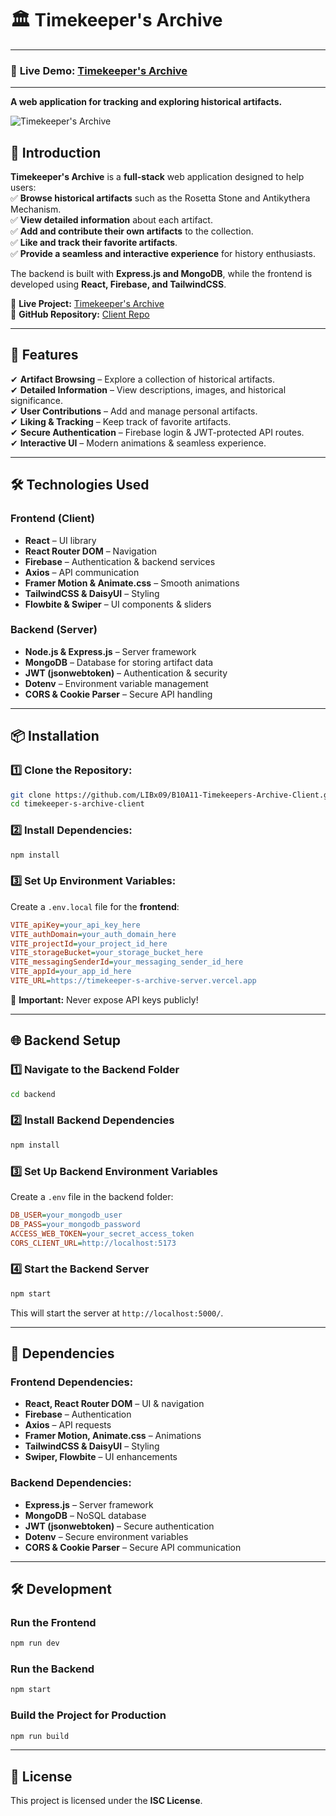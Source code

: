 # 🏛️ Timekeeper's Archive  

---

### 🔗 **Live Demo:** [Timekeeper's Archive](https://timekeeper-s-archive.web.app/)  

---
**A web application for tracking and exploring historical artifacts.**  

![Timekeeper's Archive](Timekeeper%20s%20Archive.png)  



## 🚀 **Introduction**  

**Timekeeper's Archive** is a **full-stack** web application designed to help users:  
✅ **Browse historical artifacts** such as the Rosetta Stone and Antikythera Mechanism.  
✅ **View detailed information** about each artifact.  
✅ **Add and contribute their own artifacts** to the collection.  
✅ **Like and track their favorite artifacts**.  
✅ **Provide a seamless and interactive experience** for history enthusiasts.  

The backend is built with **Express.js and MongoDB**, while the frontend is developed using **React, Firebase, and TailwindCSS**.  

🔗 **Live Project:** [Timekeeper's Archive](https://timekeeper-s-archive.web.app/)  
🔗 **GitHub Repository:** [Client Repo](https://github.com/LIBx09/B10A11-Timekeepers-Archive-Client)  

---

## 🎯 **Features**  
✔ **Artifact Browsing** – Explore a collection of historical artifacts.  
✔ **Detailed Information** – View descriptions, images, and historical significance.  
✔ **User Contributions** – Add and manage personal artifacts.  
✔ **Liking & Tracking** – Keep track of favorite artifacts.  
✔ **Secure Authentication** – Firebase login & JWT-protected API routes.  
✔ **Interactive UI** – Modern animations & seamless experience.  

---

## 🛠 **Technologies Used**  
### **Frontend** (Client)  
- **React** – UI library  
- **React Router DOM** – Navigation  
- **Firebase** – Authentication & backend services  
- **Axios** – API communication  
- **Framer Motion & Animate.css** – Smooth animations  
- **TailwindCSS & DaisyUI** – Styling  
- **Flowbite & Swiper** – UI components & sliders  

### **Backend** (Server)  
- **Node.js & Express.js** – Server framework  
- **MongoDB** – Database for storing artifact data  
- **JWT (jsonwebtoken)** – Authentication & security  
- **Dotenv** – Environment variable management  
- **CORS & Cookie Parser** – Secure API handling  

---

## 📦 **Installation**  

### **1️⃣ Clone the Repository:**  
```sh
git clone https://github.com/LIBx09/B10A11-Timekeepers-Archive-Client.git  
cd timekeeper-s-archive-client  
```

### **2️⃣ Install Dependencies:**  
```sh
npm install
```

### **3️⃣ Set Up Environment Variables:**  
Create a `.env.local` file for the **frontend**:  
```ini
VITE_apiKey=your_api_key_here  
VITE_authDomain=your_auth_domain_here  
VITE_projectId=your_project_id_here  
VITE_storageBucket=your_storage_bucket_here  
VITE_messagingSenderId=your_messaging_sender_id_here  
VITE_appId=your_app_id_here  
VITE_URL=https://timekeeper-s-archive-server.vercel.app
```
🚨 **Important:** Never expose API keys publicly!  

---

## 🌐 **Backend Setup**  

### **1️⃣ Navigate to the Backend Folder**  
```sh
cd backend
```

### **2️⃣ Install Backend Dependencies**  
```sh
npm install
```

### **3️⃣ Set Up Backend Environment Variables**  
Create a `.env` file in the backend folder:  
```ini
DB_USER=your_mongodb_user
DB_PASS=your_mongodb_password
ACCESS_WEB_TOKEN=your_secret_access_token
CORS_CLIENT_URL=http://localhost:5173
```

### **4️⃣ Start the Backend Server**  
```sh
npm start
```
This will start the server at `http://localhost:5000/`.  

---

## 🔑 **Dependencies**  

### **Frontend Dependencies:**  
- **React, React Router DOM** – UI & navigation  
- **Firebase** – Authentication  
- **Axios** – API requests  
- **Framer Motion, Animate.css** – Animations  
- **TailwindCSS & DaisyUI** – Styling  
- **Swiper, Flowbite** – UI enhancements  

### **Backend Dependencies:**  
- **Express.js** – Server framework  
- **MongoDB** – NoSQL database  
- **JWT (jsonwebtoken)** – Secure authentication  
- **Dotenv** – Secure environment variables  
- **CORS & Cookie Parser** – Secure API communication  

---

## 🛠 **Development**  

### **Run the Frontend**  
```sh
npm run dev
```

### **Run the Backend**  
```sh
npm start
```

### **Build the Project for Production**  
```sh
npm run build
```

---

## 📜 **License**  
This project is licensed under the **ISC License**.  


